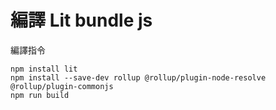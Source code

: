 # 編譯 Lit bundle js

編譯指令

```
npm install lit
npm install --save-dev rollup @rollup/plugin-node-resolve @rollup/plugin-commonjs
npm run build
```